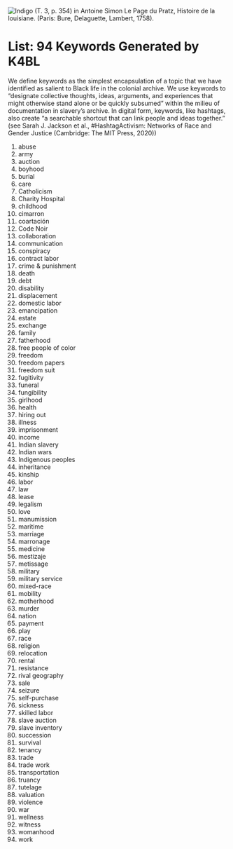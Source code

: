 ![Indigo (T. 3, p. 354) in Antoine Simon Le Page du Pratz, Histoire de la louisiane. (Paris: Bure, Delaguette, Lambert, 1758).
](http://lxcprojects.org/k4bl/images/indigo%20du%20pratz%20vol%203%20Histoire_de_la_Louisiane_contenant_%5b...%5dLe_Page_bpt6k10417838_371.jpeg)

# List: 94 Keywords Generated by K4BL

We define keywords as the simplest encapsulation of a topic that we have identified as salient to Black life in the colonial archive.  We use keywords to “designate collective thoughts, ideas, arguments, and experiences that might otherwise stand alone or be quickly subsumed” within the milieu of documentation in slavery’s archive. In digital form, keywords, like hashtags, also create “a searchable shortcut that can link people and ideas together.” (see Sarah J. Jackson et al., #HashtagActivism: Networks of Race and Gender Justice (Cambridge: The MIT Press, 2020))

1.	abuse
2.	army
3.	auction
4.	boyhood
5.	burial
6.	care
7.	Catholicism 
8.	Charity Hospital
9.	childhood
10.	cimarron
11.	coartación
12.	Code Noir
13.	collaboration
14.	communication
15.	conspiracy
16.	contract labor
17.	crime & punishment
18.	death
19.	debt
20.	disability
21.	displacement
22.	domestic labor
23.	emancipation
24.	estate
25.	exchange
26.	family
27.	fatherhood
28.	free people of color
29.	freedom
30.	freedom papers
31.	freedom suit
32.	fugitivity
33.	funeral
34.	fungibility
35.	girlhood
36.	health
37.	hiring out
38.	illness
39.	imprisonment
40.	income
41.	Indian slavery
42.	Indian wars
43.	Indigenous peoples
44.	inheritance
45.	kinship
46.	labor
47.	law
48.	lease
49.	legalism
50.	love
51.	manumission
52.	maritime
53.	marriage
54.	marronage
55.	medicine
56.	mestizaje
57.	metissage
58.	military
59.	military service
60.	mixed-race
61.	mobility
62.	motherhood
63.	murder
64.	nation
65.	payment
66.	play
67.	race
68.	religion
69.	relocation
70.	rental
71.	resistance
72.	rival geography
73.	sale
74.	seizure
75.	self-purchase
76.	sickness
77.	skilled labor
78.	slave auction
79.	slave inventory
80.	succession
81.	survival
82.	tenancy
83.	trade
84.	trade work
85.	transportation
86.	truancy
87.	tutelage
88.	valuation
89.	violence
90.	war
91.	wellness
92.	witness
93.	womanhood
94.	work
